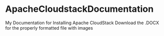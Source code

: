 # ApacheCloudstackDocumentation
My Documentation for Installing Apache CloudStack
Download the .DOCX for the properly formatted file with images
